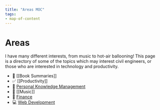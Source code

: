 ```yaml
---
title: "Areas MOC"
tags: 
- map-of-content
---
```

# Areas
I have many different interests, from music to hot-air ballooning! This page is a directory of some of the topics which may interest civil engineers, or those who are interested in technology and productivity.

 - 📖 [[Book Summaries]]
 - ✅ [[Productivity]]
 - 🧠 [Personal Knowledge Management](notes/Personal%20Knowledge%20Management.md)
 - 🎵 [[Music]]
 - 💸 [Finance](notes/Finance.md)
 - 💻 [Web Development](notes/Web%20Development.md)
 


